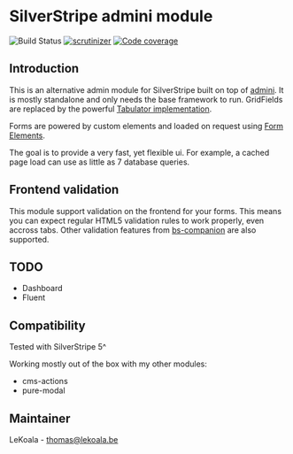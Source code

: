 # SilverStripe admini module

![Build Status](https://github.com/lekoala/silverstripe-admini/actions/workflows/ci.yml/badge.svg)
[![scrutinizer](https://scrutinizer-ci.com/g/lekoala/silverstripe-admini/badges/quality-score.png?b=master)](https://scrutinizer-ci.com/g/lekoala/silverstripe-admini/)
[![Code coverage](https://codecov.io/gh/lekoala/silverstripe-admini/branch/master/graph/badge.svg)](https://codecov.io/gh/lekoala/silverstripe-admini)

## Introduction

This is an alternative admin module for SilverStripe built on top of [admini](https://github.com/lekoala/admini). It is mostly standalone and only needs the base framework to run.
GridFields are replaced by the powerful [Tabulator implementation](https://github.com/lekoala/silverstripe-tabulator).

Forms are powered by custom elements and loaded on request using [Form Elements](https://github.com/lekoala/silverstripe-form-elements).

The goal is to provide a very fast, yet flexible ui. For example, a cached page load can use as little as 7 database queries.

## Frontend validation

This module support validation on the frontend for your forms. This means you can expect regular HTML5 validation rules to work properly, even accross tabs.
Other validation features from [bs-companion](https://github.com/lekoala/bs-companion) are also supported.

## TODO

- Dashboard
- Fluent

## Compatibility

Tested with SilverStripe 5^

Working mostly out of the box with my other modules:
- cms-actions
- pure-modal

## Maintainer

LeKoala - thomas@lekoala.be
